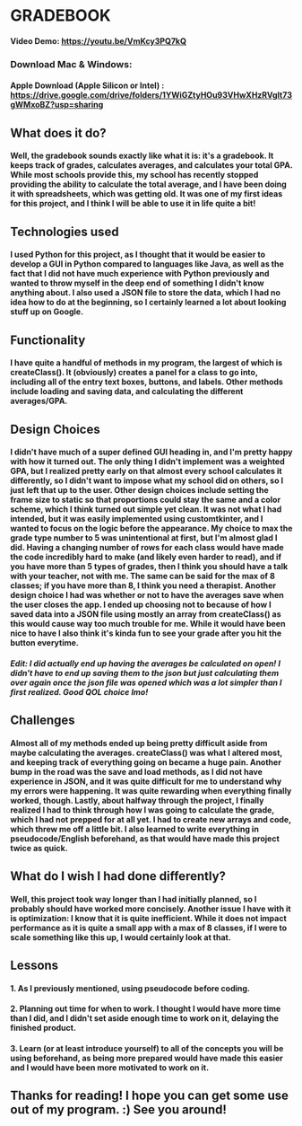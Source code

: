 # GRADEBOOK
#### Video Demo:  <https://youtu.be/VmKcy3PQ7kQ>

### Download Mac & Windows: 
#### Apple Download (Apple Silicon or Intel) : <https://drive.google.com/drive/folders/1YWiGZtyHOu93VHwXHzRVgIt73gWMxoBZ?usp=sharing>

## What does it do?
#### Well, the gradebook sounds exactly like what it is: it's a gradebook. It keeps track of grades, calculates averages, and calculates your total GPA. While most schools provide this, my school has recently stopped providing the ability to calculate the total average, and I have been doing it with spreadsheets, which was getting old. It was one of my first ideas for this project, and I think I will be able to use it in life quite a bit!

## Technologies used
#### I used Python for this project, as I thought that it would be easier to develop a GUI in Python compared to languages like Java, as well as the fact that I did not have much experience with Python previously and wanted to throw myself in the deep end of something I didn't know anything about. I also used a JSON file to store the data, which I had no idea how to do at the beginning, so I certainly learned a lot about looking stuff up on Google.

## Functionality
#### I have quite a handful of methods in my program, the largest of which is createClass(). It (obviously) creates a panel for a class to go into, including all of the entry text boxes, buttons, and labels. Other methods include loading and saving data, and calculating the different averages/GPA.

## Design Choices
#### I didn't have much of a super defined GUI heading in, and I'm pretty happy with how it turned out. The only thing I didn't implement was a weighted GPA, but I realized pretty early on that almost every school calculates it differently, so I didn't want to impose what my school did on others, so I just left that up to the user. Other design choices include setting the frame size to static so that proportions could stay the same and a color scheme, which I think turned out simple yet clean. It was not what I had intended, but it was easily implemented using customtkinter, and I wanted to focus on the logic before the appearance. My choice to max the grade type number to 5 was unintentional at first, but I'm almost glad I did. Having a changing number of rows for each class would have made the code incredibly hard to make (and likely even harder to read), and if you have more than 5 types of grades, then I think you should have a talk with your teacher, not with me. The same can be said for the max of 8 classes; if you have more than 8, I think you need a therapist. Another design choice I had was whether or not to have the averages save when the user closes the app. I ended up choosing not to because of how I saved data into a JSON file using mostly an array from createClass() as this would cause way too much trouble for me. While it would have been nice to have I also think it's kinda fun to see your grade after you hit the button everytime.

##### Edit: I did actually end up having the averages be calculated on open! I didn't have to end up saving them to the json but just calculating them over again once the json file was opened which was a lot simpler than I first realized. Good QOL choice Imo!

## Challenges
#### Almost all of my methods ended up being pretty difficult aside from maybe calculating the averages. createClass() was what I altered most, and keeping track of everything going on became a huge pain. Another bump in the road was the save and load methods, as I did not have experience in JSON, and it was quite difficult for me to understand why my errors were happening. It was quite rewarding when everything finally worked, though. Lastly, about halfway through the project, I finally realized I had to think through how I was going to calculate the grade, which I had not prepped for at all yet. I had to create new arrays and code, which threw me off a little bit. I also learned to write everything in pseudocode/English beforehand, as that would have made this project twice as quick.

## What do I wish I had done differently?
#### Well, this project took way longer than I had initially planned, so I probably should have worked more concisely. Another issue I have with it is optimization: I know that it is quite inefficient. While it does not impact performance as it is quite a small app with a max of 8 classes, if I were to scale something like this up, I would certainly look at that.

## Lessons
#### 1. As I previously mentioned, using pseudocode before coding.
#### 2. Planning out time for when to work. I thought I would have more time than I did, and I didn't set aside enough time to work on it, delaying the finished product.
#### 3. Learn (or at least introduce yourself) to all of the concepts you will be using beforehand, as being more prepared would have made this easier and I would have been more motivated to work on it.

## Thanks for reading! I hope you can get some use out of my program. :) See you around!
